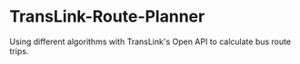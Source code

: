 # TransLink-Route-Planner
Using different algorithms with TransLink's Open API to calculate bus route trips.  
